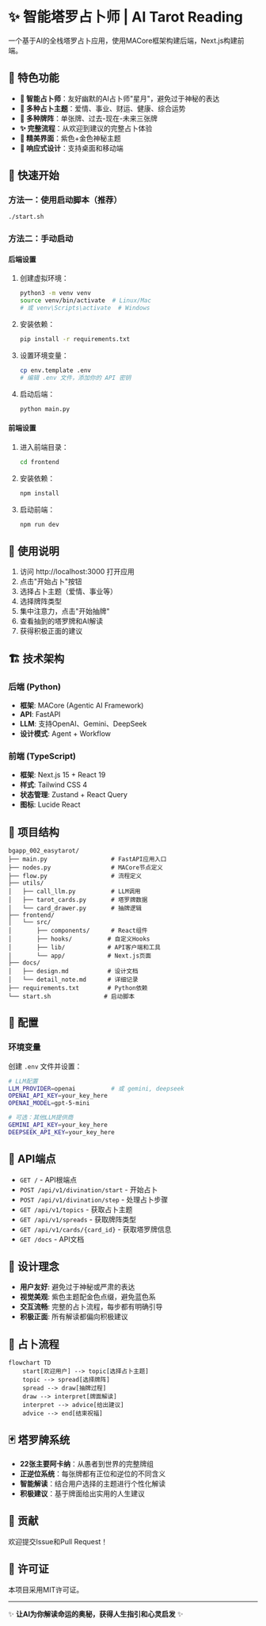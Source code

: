 # ✨ 智能塔罗占卜师 | AI Tarot Reading

一个基于AI的全栈塔罗占卜应用，使用MACore框架构建后端，Next.js构建前端。

## 🌟 特色功能

- **🔮 智能占卜师**：友好幽默的AI占卜师"星月"，避免过于神秘的表达
- **🎯 多种占卜主题**：爱情、事业、财运、健康、综合运势
- **🎴 多种牌阵**：单张牌、过去-现在-未来三张牌
- **✨ 完整流程**：从欢迎到建议的完整占卜体验
- **🎨 精美界面**：紫色+金色神秘主题
- **📱 响应式设计**：支持桌面和移动端

## 🚀 快速开始

### 方法一：使用启动脚本（推荐）

```bash
./start.sh
```

### 方法二：手动启动

#### 后端设置

1. 创建虚拟环境：
   ```bash
   python3 -m venv venv
   source venv/bin/activate  # Linux/Mac
   # 或 venv\Scripts\activate  # Windows
   ```

2. 安装依赖：
   ```bash
   pip install -r requirements.txt
   ```

3. 设置环境变量：
   ```bash
   cp env.template .env
   # 编辑 .env 文件，添加你的 API 密钥
   ```

4. 启动后端：
   ```bash
   python main.py
   ```

#### 前端设置

1. 进入前端目录：
   ```bash
   cd frontend
   ```

2. 安装依赖：
   ```bash
   npm install
   ```

3. 启动前端：
   ```bash
   npm run dev
   ```

## 📖 使用说明

1. 访问 http://localhost:3000 打开应用
2. 点击"开始占卜"按钮
3. 选择占卜主题（爱情、事业等）
4. 选择牌阵类型
5. 集中注意力，点击"开始抽牌"
6. 查看抽到的塔罗牌和AI解读
7. 获得积极正面的建议

## 🏗️ 技术架构

### 后端 (Python)
- **框架**: MACore (Agentic AI Framework)
- **API**: FastAPI
- **LLM**: 支持OpenAI、Gemini、DeepSeek
- **设计模式**: Agent + Workflow

### 前端 (TypeScript)
- **框架**: Next.js 15 + React 19
- **样式**: Tailwind CSS 4
- **状态管理**: Zustand + React Query
- **图标**: Lucide React

## 📁 项目结构

```
bgapp_002_easytarot/
├── main.py                  # FastAPI应用入口
├── nodes.py                 # MACore节点定义
├── flow.py                  # 流程定义
├── utils/
│   ├── call_llm.py          # LLM调用
│   ├── tarot_cards.py       # 塔罗牌数据
│   └── card_drawer.py       # 抽牌逻辑
├── frontend/
│   └── src/
│       ├── components/      # React组件
│       ├── hooks/          # 自定义Hooks
│       ├── lib/            # API客户端和工具
│       └── app/            # Next.js页面
├── docs/
│   ├── design.md           # 设计文档
│   └── detail_note.md      # 详细记录
├── requirements.txt        # Python依赖
└── start.sh               # 启动脚本
```

## 🔧 配置

### 环境变量

创建 `.env` 文件并设置：

```bash
# LLM配置
LLM_PROVIDER=openai          # 或 gemini, deepseek
OPENAI_API_KEY=your_key_here
OPENAI_MODEL=gpt-5-mini

# 可选：其他LLM提供商
GEMINI_API_KEY=your_key_here
DEEPSEEK_API_KEY=your_key_here
```

## 🎯 API端点

- `GET /` - API根端点
- `POST /api/v1/divination/start` - 开始占卜
- `POST /api/v1/divination/step` - 处理占卜步骤
- `GET /api/v1/topics` - 获取占卜主题
- `GET /api/v1/spreads` - 获取牌阵类型
- `GET /api/v1/cards/{card_id}` - 获取塔罗牌信息
- `GET /docs` - API文档

## 🎨 设计理念

- **用户友好**: 避免过于神秘或严肃的表达
- **视觉美观**: 紫色主题配金色点缀，避免蓝色系
- **交互流畅**: 完整的占卜流程，每步都有明确引导
- **积极正面**: 所有解读都偏向积极建议

## 🎪 占卜流程

```mermaid
flowchart TD
    start[欢迎用户] --> topic[选择占卜主题]
    topic --> spread[选择牌阵]
    spread --> draw[抽牌过程]
    draw --> interpret[牌面解读]
    interpret --> advice[给出建议]
    advice --> end[结束祝福]
```

## 🃏 塔罗牌系统

- **22张主要阿卡纳**：从愚者到世界的完整牌组
- **正逆位系统**：每张牌都有正位和逆位的不同含义
- **智能解读**：结合用户选择的主题进行个性化解读
- **积极建议**：基于牌面给出实用的人生建议

## 🤝 贡献

欢迎提交Issue和Pull Request！

## 📄 许可证

本项目采用MIT许可证。

---

✨ **让AI为你解读命运的奥秘，获得人生指引和心灵启发** ✨
